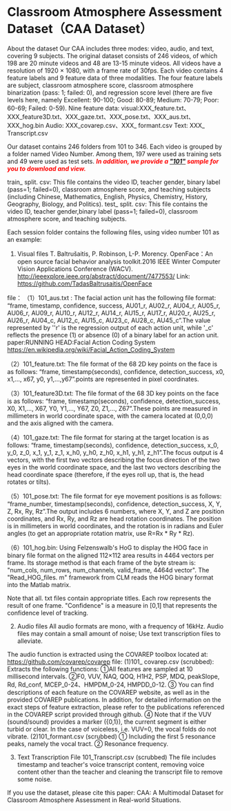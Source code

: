# Classroom Atmosphere Assessment Dataset（CAA Dataset）

About the dataset
Our CAA includes three modes: video, audio, and text, covering 9 subjects.
The original dataset consists of 246 videos, of which 198 are 20 minute videos and 48 are 13-15 minute videos. All videos have a resolution of 1920 × 1080, with a frame rate of 30fps.
Each video contains 4 feature labels and 9 feature data of three modalities. The four feature labels are subject, classroom atmosphere score, classroom atmosphere binarization (pass: 1; failed: 0), and regression score level (there are five levels here, namely Excellent: 90-100; Good: 80-89; Medium: 70-79; Poor: 60-69; Failed: 0-59). Nine feature data: 
                    visual:XXX_feature.txt、XXX_feature3D.txt、XXX_gaze.txt、XXX_pose.txt、XXX_aus.txt、XXX_hog.bin
                    Audio: XXX_covarep.csv、XXX_ formant.csv
                    Text: XXX_ Transcript.csv

Our dataset contains 246 folders from 101 to 346. Each video is grouped by a folder named Video Number. Among them, 197 were used as training sets and 49 were used as test sets. <font color='red'> <strong><em>In addition, we provide a ["101"](https://drive.google.com/drive/folders/1Z_3jdWPaPxg2KNuGlt3dpec2ZZ6poklg?usp=share_link) sample for you to download and view.</em></strong>  </font>


train_ split. csv: This file contains the video ID, teacher gender, binary label (pass=1; failed=0), classroom atmosphere score, and teaching subjects (including Chinese, Mathematics, English, Physics, Chemistry, History, Geography, Biology, and Politics).
test_ split. csv: This file contains the video ID, teacher gender,binary label (pass=1; failed=0), classroom atmosphere score, and teaching subjects.

Each session folder contains the following files, using video number 101 as an example:


1. Visual files
T. Baltrušaitis, P. Robinson, L-P. Morency. OpenFace：An open source facial behavior analysis toolkit.2016 IEEE Winter Computer Vision Applications Conference (WACV).
http://ieeexplore.ieee.org/abstract/document/7477553/
Link: https://github.com/TadasBaltrusaitis/OpenFace

file：
（1）101_aus.txt :
The facial action unit has the following file format:
“frame, timestamp, confidence, success, AU01_r, AU02_r, AU04_r, AU05_r, AU06_r, AU09_r, AU10_r, AU12_r, AU14_r, AU15_r, AU17_r, AU20_r, AU25_r, AU26_r, AU04_c, AU12_c, AU15_c, AU23_c, AU28_c, AU45_c”.The value represented by ''r' is the regression output of each action unit, while '_c' reflects the presence (1) or absence (0) of a binary label for an action unit.
paper:RUNNING HEAD:Facial Action Coding System
https://en.wikipedia.org/wiki/Facial_Action_Coding_System

（2）101_feature.txt:
The file format of the 68 2D key points on the face is as follows:
“frame, timestamp(seconds), confidence, detection_success, x0, x1,…, x67, y0, y1,…,y67”.points are represented in pixel coordinates.

（3）101_feature3D.txt:
The file format of the 68 3D key points on the face is as follows:
“frame, timestamp(seconds), confidence, detection_success, X0, X1,…, X67, Y0, Y1,…, Y67, Z0, Z1,…, Z67”.These points are measured in millimeters in world coordinate space, with the camera located at (0,0,0) and the axis aligned with the camera.


（4）101_gaze.txt:
The file format for staring at the target location is as follows:
“frame, timestamp(seconds), confidence, detection_success, x_0, y_0, z_0, x_1, y_1, z_1, x_h0, y_h0, z_h0, x_h1, y_h1, z_h1”.The focus output is 4 vectors, with the first two vectors describing the focus direction of the two eyes in the world coordinate space, and the last two vectors describing the head coordinate space (therefore, if the eyes roll up, that is, the head rotates or tilts).

（5）101_pose.txt:
The file format for eye movement positions is as follows:
“frame_number, timestamp(seconds), confidence, detection_success, X, Y, Z, Rx, Ry, Rz”.The output includes 6 numbers, where X, Y, and Z are position coordinates, and Rx, Ry, and Rz are head rotation coordinates. The position is in millimeters in world coordinates, and the rotation is in radians and Euler angles (to get an appropriate rotation matrix, use R=Rx * Ry * Rz).

（6）101_hog.bin:
Using Felzenswalb's HoG to display the HOG face in binary file format on the aligned 112×112 area results in 4464 vectors per frame. Its storage method is that each frame of the byte stream is: "num_cols, num_rows, num_channels, valid_frame, 4464d vector". The "Read_HOG_files. m" framework from CLM reads the HOG binary format into the Matlab matrix.

Note that all. txt files contain appropriate titles. Each row represents the result of one frame.
"Confidence" is a measure in [0,1] that represents the confidence level of tracking.

2. Audio files
All audio formats are mono, with a frequency of 16kHz. Audio files may contain a small amount of noise; Use text transcription files to alleviate.

The audio function is extracted using the COVAREP toolbox located at: https://github.com/covarep/covarep
file:
(1)101_ covarep.csv (scrubbed): Extracts the following functions:
①All features are sampled at 10 millisecond intervals.
②F0, VUV, NAQ, QOQ, H1H2, PSP, MDQ, peakSlope, Rd, Rd_conf, MCEP_0-24、HMPDM_0-24, HMPDD_0-12.
③ You can find descriptions of each feature on the COVAREP website, as well as in the provided COVAREP publications. In addition, for detailed information on the exact steps of feature extraction, please refer to the publications referenced in the COVAREP script provided through github.
④ Note that if the VUV (sound/sound) provides a marker ({0,1}), the current segment is either turbid or clear. In the case of voiceless, i.e. VUV=0, the vocal folds do not vibrate.
(2)101_formant.csv (scrubbed)
① Including the first 5 resonance peaks, namely the vocal tract.
② Resonance frequency.

3. Text Transcription File
101_Transcript.csv (scrubbed)
The file includes timestamp and teacher's voice transcript content, removing voice content other than the teacher and cleaning the transcript file to remove some noise.

If you use the dataset, please cite this paper:
CAA: A Multimodal Dataset for Classroom Atmosphere Assessment in Real-world Situations.
